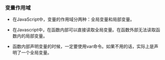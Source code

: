 
### 变量作用域

+ 在JavaScript中，变量的作用域分两种：全局变量和局部变量。

+ 在Javascript中，在函数内部可以直接读取全局变量。在函数外部无法读取函数内的局部变量。

+ 函数内部声明变量的时候，一定要使用var命令。如果不用的话，实际上是声明了一个全局变量。
